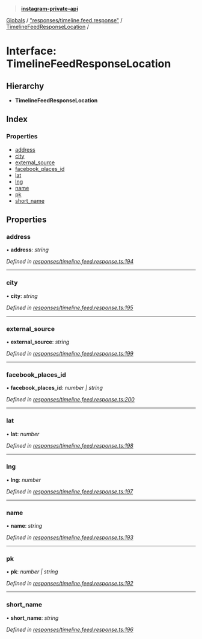 > **[instagram-private-api](../README.md)**

[Globals](../README.md) / ["responses/timeline.feed.response"](../modules/_responses_timeline_feed_response_.md) / [TimelineFeedResponseLocation](_responses_timeline_feed_response_.timelinefeedresponselocation.md) /

# Interface: TimelineFeedResponseLocation

## Hierarchy

* **TimelineFeedResponseLocation**

## Index

### Properties

* [address](_responses_timeline_feed_response_.timelinefeedresponselocation.md#address)
* [city](_responses_timeline_feed_response_.timelinefeedresponselocation.md#city)
* [external_source](_responses_timeline_feed_response_.timelinefeedresponselocation.md#external_source)
* [facebook_places_id](_responses_timeline_feed_response_.timelinefeedresponselocation.md#facebook_places_id)
* [lat](_responses_timeline_feed_response_.timelinefeedresponselocation.md#lat)
* [lng](_responses_timeline_feed_response_.timelinefeedresponselocation.md#lng)
* [name](_responses_timeline_feed_response_.timelinefeedresponselocation.md#name)
* [pk](_responses_timeline_feed_response_.timelinefeedresponselocation.md#pk)
* [short_name](_responses_timeline_feed_response_.timelinefeedresponselocation.md#short_name)

## Properties

###  address

• **address**: *string*

*Defined in [responses/timeline.feed.response.ts:194](https://github.com/dilame/instagram-private-api/blob/3e16058/src/responses/timeline.feed.response.ts#L194)*

___

###  city

• **city**: *string*

*Defined in [responses/timeline.feed.response.ts:195](https://github.com/dilame/instagram-private-api/blob/3e16058/src/responses/timeline.feed.response.ts#L195)*

___

###  external_source

• **external_source**: *string*

*Defined in [responses/timeline.feed.response.ts:199](https://github.com/dilame/instagram-private-api/blob/3e16058/src/responses/timeline.feed.response.ts#L199)*

___

###  facebook_places_id

• **facebook_places_id**: *number | string*

*Defined in [responses/timeline.feed.response.ts:200](https://github.com/dilame/instagram-private-api/blob/3e16058/src/responses/timeline.feed.response.ts#L200)*

___

###  lat

• **lat**: *number*

*Defined in [responses/timeline.feed.response.ts:198](https://github.com/dilame/instagram-private-api/blob/3e16058/src/responses/timeline.feed.response.ts#L198)*

___

###  lng

• **lng**: *number*

*Defined in [responses/timeline.feed.response.ts:197](https://github.com/dilame/instagram-private-api/blob/3e16058/src/responses/timeline.feed.response.ts#L197)*

___

###  name

• **name**: *string*

*Defined in [responses/timeline.feed.response.ts:193](https://github.com/dilame/instagram-private-api/blob/3e16058/src/responses/timeline.feed.response.ts#L193)*

___

###  pk

• **pk**: *number | string*

*Defined in [responses/timeline.feed.response.ts:192](https://github.com/dilame/instagram-private-api/blob/3e16058/src/responses/timeline.feed.response.ts#L192)*

___

###  short_name

• **short_name**: *string*

*Defined in [responses/timeline.feed.response.ts:196](https://github.com/dilame/instagram-private-api/blob/3e16058/src/responses/timeline.feed.response.ts#L196)*